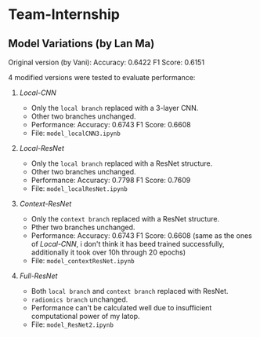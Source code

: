 # Team-Internship

## Model Variations (by Lan Ma)
Original version (by Vani): Accuracy: 0.6422 F1 Score: 0.6151

4 modified versions were tested to evaluate performance:
1. *Local-CNN*  
   - Only the `local branch` replaced with a 3-layer CNN.  
   - Other two branches unchanged.
   - Performance:  Accuracy: 0.6743  F1 Score: 0.6608
   - File: `model_localCNN3.ipynb`

2. *Local-ResNet*
   - Only the `local branch` replaced with a ResNet structure.  
   - Other two branches unchanged.
   - Performance:  Accuracy: 0.7798  F1 Score: 0.7609
   - File: `model_localResNet.ipynb`

3. *Context-ResNet* 
   - Only the `context branch` replaced with a ResNet structure.  
   - Pther two branches unchanged.
   - Performance: Accuracy: 0.6743 F1 Score: 0.6608 (same as the ones of *Local-CNN*, i don't think it has beed trained successfully, additionally it took over 10h through 20 epochs)
   - File: `model_contextResNet.ipynb`

4. *Full-ResNet*
   - Both `local branch` and `context branch` replaced with ResNet.  
   - `radiomics branch` unchanged.
   - Performance can't be calculated well due to insufficient computational power of my latop.
   - File: `model_ResNet2.ipynb`
